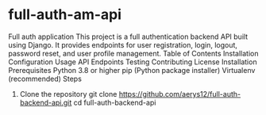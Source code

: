 # full-auth-am-api
Full auth application 
This project is a full authentication backend API built using Django. It provides endpoints for user registration, login, logout, password reset, and user profile management.
Table of Contents
  Installation
  Configuration
  Usage
  API Endpoints
  Testing
  Contributing
  License
Installation
  Prerequisites
  Python 3.8 or higher
  pip (Python package installer)
  Virtualenv (recommended)
Steps
1. Clone the repository
git clone https://github.com/aerys12/full-auth-backend-api.git
cd full-auth-backend-api


